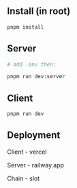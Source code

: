 ## Install (in root)

```zsh
pnpm install
```

## Server

```zsh
# add .env then:

pnpm run dev:server
```

## Client

```zsh
pnpm run dev
```

## Deployment

Client - vercel

Server - railway.app

Chain - slot
